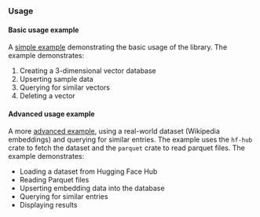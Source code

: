 ### Usage

#### Basic usage example

A [simple example](https://github.com/VectorInstitute/nano-vectordb-rs/blob/main/examples/basic_usage.rs) 
demonstrating the basic usage of the library. The example demonstrates:

1. Creating a 3-dimensional vector database
2. Upserting sample data
3. Querying for similar vectors
4. Deleting a vector

#### Advanced usage example

A more [advanced example](https://github.com/VectorInstitute/nano-vectordb-rs/blob/main/examples/advanced_usage.rs), 
using a real-world dataset (Wikipedia embeddings) and querying for similar entries. 
The example uses the `hf-hub` crate to fetch the dataset and the `parquet` crate to read 
parquet files. The example demonstrates:

* Loading a dataset from Hugging Face Hub
* Reading Parquet files
* Upserting embedding data into the database
* Querying for similar entries
* Displaying results
